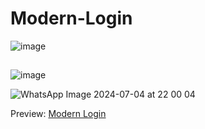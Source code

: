# Modern-Login
![image](https://github.com/PetusoTwo/Modern-Login/assets/96096173/3c88acf5-d93e-4173-8ef4-91e4a0893b37)

<h2></h2>


![image](https://github.com/PetusoTwo/Modern-Login/assets/96096173/9f287c38-7196-41fe-86e5-e59133a0c1ae)


![WhatsApp Image 2024-07-04 at 22 00 04](https://github.com/PetusoTwo/Modern-Login/assets/96096173/f634f4db-044d-43a7-bdb7-84140960bc31)

<p>Preview: 
<a href="https://petusotwo.github.io/Modern-Login/">Modern Login</a>
</p>

